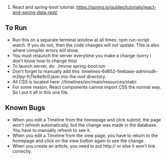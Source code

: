 1. React and spring-boot tutorial: https://spring.io/guides/tutorials/react-and-spring-data-rest/

## To Run

 - Run this on a separate terminal window at all times: npm run-script watch. If you do not, then the code changes will not update. This is also where compiler errors will show.
 - You must relaunch the server everytime you make a change (sorry I don't know how to change this)
 - To launch server, do: ./mvnw spring-boot:run
 - Don't forget to manually add this: timelines-6d652-firebase-adminsdk-m2lpy-fc11e8e9c0.json into the root directory.
 - All CSS is located here: //timelines/src/main/resources/static
 - For some reason, React components cannot import CSS the normal way. So I put it all in this one file.


 ## Known Bugs
 - When you edit a Timeline from the homepage and click submit, the page won't refresh automatically, but the change was made in the database. You have to manually refresh to see it.
 - When you edit a Timeline from the view page, you have to return to the homepage and click on the view button again to see the change.
 - When you create an article, you need to put http:// or else it won't link correctly.
 